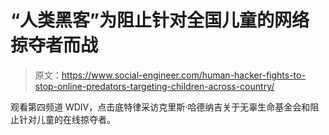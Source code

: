 # “人类黑客”为阻止针对全国儿童的网络掠夺者而战

> 原文：<https://www.social-engineer.com/human-hacker-fights-to-stop-online-predators-targeting-children-across-country/>

观看第四频道 WDIV，点击底特律采访克里斯·哈德纳吉关于无辜生命基金会和阻止针对儿童的在线掠夺者。